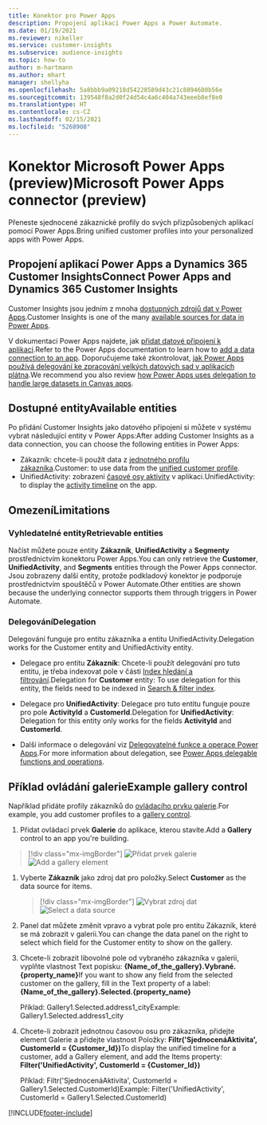 ```yaml
---
title: Konektor pro Power Apps
description: Propojení aplikací Power Apps a Power Automate.
ms.date: 01/19/2021
ms.reviewer: nikeller
ms.service: customer-insights
ms.subservice: audience-insights
ms.topic: how-to
author: m-hartmann
ms.author: mhart
manager: shellyha
ms.openlocfilehash: 5a8bbb9a09218d54228589d43c21c8894680b56e
ms.sourcegitcommit: 139548f8a2d0f24d54c4a6c404a743eeeb8ef8e0
ms.translationtype: HT
ms.contentlocale: cs-CZ
ms.lasthandoff: 02/15/2021
ms.locfileid: "5268908"
---
```

# <a name="microsoft-power-apps-connector-preview"></a><span data-ttu-id="0cdb0-103">Konektor Microsoft Power Apps (preview)</span><span class="sxs-lookup"><span data-stu-id="0cdb0-103">Microsoft Power Apps connector (preview)</span></span>

<span data-ttu-id="0cdb0-104">Přeneste sjednocené zákaznické profily do svých přizpůsobených aplikací pomocí Power Apps.</span><span class="sxs-lookup"><span data-stu-id="0cdb0-104">Bring unified customer profiles into your personalized apps with Power Apps.</span></span>

## <a name="connect-power-apps-and-dynamics-365-customer-insights"></a><span data-ttu-id="0cdb0-105">Propojení aplikací Power Apps a Dynamics 365 Customer Insights</span><span class="sxs-lookup"><span data-stu-id="0cdb0-105">Connect Power Apps and Dynamics 365 Customer Insights</span></span>

<span data-ttu-id="0cdb0-106">Customer Insights jsou jedním z mnoha [dostupných zdrojů dat v Power Apps](https://docs.microsoft.com/powerapps/maker/canvas-apps/working-with-data-sources).</span><span class="sxs-lookup"><span data-stu-id="0cdb0-106">Customer Insights is one of the many [available sources for data in Power Apps](https://docs.microsoft.com/powerapps/maker/canvas-apps/working-with-data-sources).</span></span>

<span data-ttu-id="0cdb0-107">V dokumentaci Power Apps najdete, jak [přidat datové připojení k aplikaci](https://docs.microsoft.com/powerapps/maker/canvas-apps/add-data-connection).</span><span class="sxs-lookup"><span data-stu-id="0cdb0-107">Refer to the Power Apps documentation to learn how to [add a data connection to an app](https://docs.microsoft.com/powerapps/maker/canvas-apps/add-data-connection).</span></span> <span data-ttu-id="0cdb0-108">Doporučujeme také zkontrolovat, [jak Power Apps používá delegování ke zpracování velkých datových sad v aplikacích plátna](https://docs.microsoft.com/powerapps/maker/canvas-apps/delegation-overview).</span><span class="sxs-lookup"><span data-stu-id="0cdb0-108">We recommend you also review [how Power Apps uses delegation to handle large datasets in Canvas apps](https://docs.microsoft.com/powerapps/maker/canvas-apps/delegation-overview).</span></span>

## <a name="available-entities"></a><span data-ttu-id="0cdb0-109">Dostupné entity</span><span class="sxs-lookup"><span data-stu-id="0cdb0-109">Available entities</span></span>

<span data-ttu-id="0cdb0-110">Po přidání Customer Insights jako datového připojení si můžete v systému vybrat následující entity v Power Apps:</span><span class="sxs-lookup"><span data-stu-id="0cdb0-110">After adding Customer Insights as a data connection, you can choose the following entities in Power Apps:</span></span>

- <span data-ttu-id="0cdb0-111">Zákazník: chcete-li použít data z [jednotného profilu zákazníka](customer-profiles.md).</span><span class="sxs-lookup"><span data-stu-id="0cdb0-111">Customer: to use data from the [unified customer profile](customer-profiles.md).</span></span>
- <span data-ttu-id="0cdb0-112">UnifiedActivity: zobrazení [časové osy aktivity](activities.md) v aplikaci.</span><span class="sxs-lookup"><span data-stu-id="0cdb0-112">UnifiedActivity: to display the [activity timeline](activities.md) on the app.</span></span>

## <a name="limitations"></a><span data-ttu-id="0cdb0-113">Omezení</span><span class="sxs-lookup"><span data-stu-id="0cdb0-113">Limitations</span></span>

### <a name="retrievable-entities"></a><span data-ttu-id="0cdb0-114">Vyhledatelné entity</span><span class="sxs-lookup"><span data-stu-id="0cdb0-114">Retrievable entities</span></span>

<span data-ttu-id="0cdb0-115">Načíst můžete pouze entity **Zákazník**, **UnifiedActivity** a **Segmenty** prostřednictvím konektoru Power Apps.</span><span class="sxs-lookup"><span data-stu-id="0cdb0-115">You can only retrieve the **Customer**, **UnifiedActivity**, and **Segments** entities through the Power Apps connector.</span></span> <span data-ttu-id="0cdb0-116">Jsou zobrazeny další entity, protože podkladový konektor je podporuje prostřednictvím spouštěčů v Power Automate.</span><span class="sxs-lookup"><span data-stu-id="0cdb0-116">Other entities are shown because the underlying connector supports them through triggers in Power Automate.</span></span>  

### <a name="delegation"></a><span data-ttu-id="0cdb0-117">Delegování</span><span class="sxs-lookup"><span data-stu-id="0cdb0-117">Delegation</span></span>

<span data-ttu-id="0cdb0-118">Delegování funguje pro entitu zákazníka a entitu UnifiedActivity.</span><span class="sxs-lookup"><span data-stu-id="0cdb0-118">Delegation works for the Customer entity and UnifiedActivity entity.</span></span> 

- <span data-ttu-id="0cdb0-119">Delegace pro entitu **Zákazník**: Chcete-li použít delegování pro tuto entitu, je třeba indexovat pole v části [Index hledání a filtrování](search-filter-index.md).</span><span class="sxs-lookup"><span data-stu-id="0cdb0-119">Delegation for **Customer** entity: To use delegation for this entity, the fields need to be indexed in [Search & filter index](search-filter-index.md).</span></span>  

- <span data-ttu-id="0cdb0-120">Delegace pro **UnifiedActivity**: Delegace pro tuto entitu funguje pouze pro pole **ActivityId** a **CustomerId**.</span><span class="sxs-lookup"><span data-stu-id="0cdb0-120">Delegation for **UnifiedActivity**: Delegation for this entity only works for the fields **ActivityId** and **CustomerId**.</span></span>  

- <span data-ttu-id="0cdb0-121">Další informace o delegování viz [Delegovatelné funkce a operace Power Apps](https://docs.microsoft.com/connectors/commondataservice/#power-apps-delegable-functions-and-operations-for-the-cds-for-apps).</span><span class="sxs-lookup"><span data-stu-id="0cdb0-121">For more information about delegation, see [Power Apps delegable functions and operations](https://docs.microsoft.com/connectors/commondataservice/#power-apps-delegable-functions-and-operations-for-the-cds-for-apps).</span></span> 

## <a name="example-gallery-control"></a><span data-ttu-id="0cdb0-122">Příklad ovládání galerie</span><span class="sxs-lookup"><span data-stu-id="0cdb0-122">Example gallery control</span></span>

<span data-ttu-id="0cdb0-123">Například přidáte profily zákazníků do [ovládacího prvku galerie](https://docs.microsoft.com/powerapps/maker/canvas-apps/add-gallery).</span><span class="sxs-lookup"><span data-stu-id="0cdb0-123">For example, you add customer profiles to a [gallery control](https://docs.microsoft.com/powerapps/maker/canvas-apps/add-gallery).</span></span>

1. <span data-ttu-id="0cdb0-124">Přidat ovládací prvek **Galerie** do aplikace, kterou stavíte.</span><span class="sxs-lookup"><span data-stu-id="0cdb0-124">Add a **Gallery** control to an app you're building.</span></span>

> [!div class="mx-imgBorder"]
> <span data-ttu-id="0cdb0-125">![Přidat prvek galerie](media/connector-powerapps9.png "Přidat prvek galerie")</span><span class="sxs-lookup"><span data-stu-id="0cdb0-125">![Add a gallery element](media/connector-powerapps9.png "Add a gallery element")</span></span>

1. <span data-ttu-id="0cdb0-126">Vyberte **Zákazník** jako zdroj dat pro položky.</span><span class="sxs-lookup"><span data-stu-id="0cdb0-126">Select **Customer** as the data source for items.</span></span>

    > [!div class="mx-imgBorder"]
    > <span data-ttu-id="0cdb0-127">![Vybrat zdroj dat](media/choose-datasource-powerapps.png "Vybrat zdroj dat")</span><span class="sxs-lookup"><span data-stu-id="0cdb0-127">![Select a data source](media/choose-datasource-powerapps.png "Select a data source")</span></span>

1. <span data-ttu-id="0cdb0-128">Panel dat můžete změnit vpravo a vybrat pole pro entitu Zákazník, které se má zobrazit v galerii.</span><span class="sxs-lookup"><span data-stu-id="0cdb0-128">You can change the data panel on the right to select which field for the Customer entity to show on the gallery.</span></span>

1. <span data-ttu-id="0cdb0-129">Chcete-li zobrazit libovolné pole od vybraného zákazníka v galerii, vyplňte vlastnost Text popisku: **{Name_of_the_gallery}.Vybrané.{property_name}**</span><span class="sxs-lookup"><span data-stu-id="0cdb0-129">If you want to show any field from the selected customer on the gallery, fill in the Text property of a label:  **{Name_of_the_gallery}.Selected.{property_name}**</span></span>

    <span data-ttu-id="0cdb0-130">Příklad: Gallery1.Selected.address1_city</span><span class="sxs-lookup"><span data-stu-id="0cdb0-130">Example: Gallery1.Selected.address1_city</span></span>

1. <span data-ttu-id="0cdb0-131">Chcete-li zobrazit jednotnou časovou osu pro zákazníka, přidejte element Galerie a přidejte vlastnost Položky: **Filtr('SjednocenáAktivita', CustomerId = {Customer_Id})**</span><span class="sxs-lookup"><span data-stu-id="0cdb0-131">To display the unified timeline for a customer, add a Gallery element, and add the Items property: **Filter('UnifiedActivity', CustomerId = {Customer_Id})**</span></span>

    <span data-ttu-id="0cdb0-132">Příklad: Filtr('SjednocenáAktivita', CustomerId = Gallery1.Selected.CustomerId)</span><span class="sxs-lookup"><span data-stu-id="0cdb0-132">Example: Filter('UnifiedActivity', CustomerId = Gallery1.Selected.CustomerId)</span></span>


[!INCLUDE[footer-include](../includes/footer-banner.md)]
